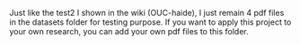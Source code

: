 Just like the test2 I shown in the wiki (OUC-haide), I just remain 4 pdf files in the datasets folder for testing purpose. If you want to apply this project to your own research, you can add your own pdf files to this folder.